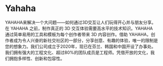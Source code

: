 # Yahaha

YAHAHA来解决一个大问题——如何通过3D交互让人们玩得开心并与朋友分享。在 YAHAHA 之前，制作真正的 3D 交互体验需要高水平的技术知识。YAHAHA 通过简单易用的工具和模板为每个创作者带来 3D 内容创作。借助 YAHAHA，创作者成为令人兴奋的新社交社区的一部分，分享创意、有趣的体验，唯一的限制是您的想象力。我们公司成立于2020年，现已在芬兰、韩国和中国开设了办事处。我们拥有强大的工程文化、超过80%的团队成员是工程师。凭借开放的文化，我们拥抱多样性、创新和包容性。
